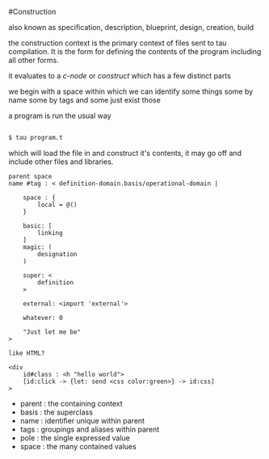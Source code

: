 #Construction

also known as specification, description, blueprint, design, creation, build

the construction context is the primary context of files sent to tau compilation. It is the form for defining the contents of the program including all other forms.

it evaluates to a _c-node_ or _construct_ which has a few distinct parts 

we begin with a space within which we can identify some things some by name some by tags and some just exist 
those 

a program is run the usual way

```bash

$ tau program.t 

``` 

which will load the file in and construct it's contents, it may go off and include other  files and libraries.

```
parent space 
name #tag : < definition-domain.basis/operational-domain |  

    space : {
        local = @()          
    }

    basic: [
        linking
    ]
    magic: (
        designation
    )

    super: <
        definition
    >

    external: <import 'external'>

    whatever: 0
   
    "Just let me be"
>  
```

```
like HTML?

<div
    id#class : <h "hello world">
    [id:click -> {let: send <css color:green>} -> id:css] 
>
```

- parent : the containing context
- basis  : the superclass 
- name   : identifier unique within parent
- tags   : groupings and aliases within parent
- pole   : the single expressed value
- space  : the many contained values


